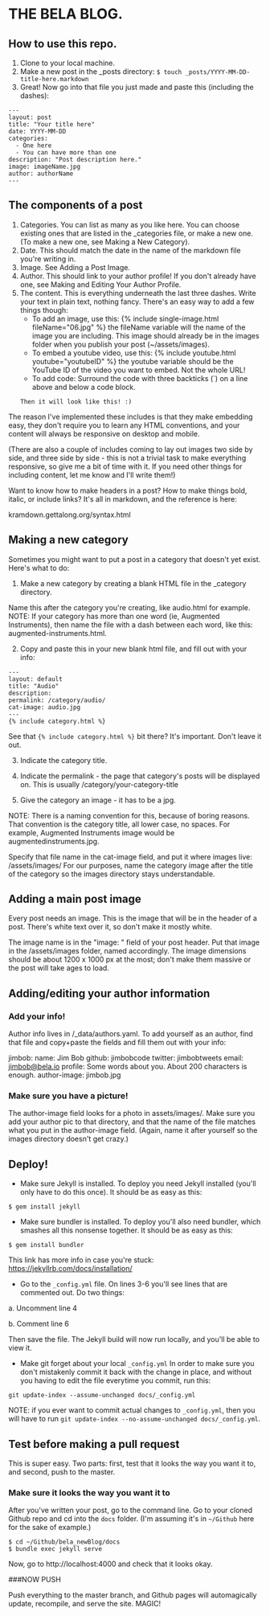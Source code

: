 # THE BELA BLOG.

## How to use this repo.

1. Clone to your local machine.
2. Make a new post in the _posts directory:
````$ touch _posts/YYYY-MM-DD-title-here.markdown````
3. Great! Now go into that file you just made and paste this (including the dashes):

````
---
layout: post
title: "Your title here"
date: YYYY-MM-DD
categories:
  - One here
  - You can have more than one 
description: "Post description here."
image: imageName.jpg
author: authorName
---
````
## The components of a post

1. Categories. You can list as many as you like here. You can choose existing ones that are listed in the _categories file, or make a new one. (To make a new one, see Making a New Category).
2. Date. This should match the date in the name of the markdown file you're writing in.
3. Image. See Adding a Post Image.
4. Author. This should link to your author profile! If you don't already have one, see Making and Editing Your Author Profile.
5. The content. This is everything underneath the last three dashes. Write your text in plain text, nothing fancy. There's an easy way to add a few things though:
    - To add an image, use this:
    {% include single-image.html fileName="06.jpg" %}
    the fileName variable will the name of the image you are including. This image should already be in the images folder when you publish your post (~/assets/images).
    - To embed a youtube video, use this:
    {% include youtube.html youtube="youtubeID" %} 
    the youtube variable should be the YouTube ID of the video you want to embed. Not the whole URL!
    - To add code: Surround the code with three backticks (`) on a line above and below a code block.
    ```
    Then it will look like this! :)
    ```
The reason I've implemented these includes is that they make embedding easy, they don't require you to learn any HTML conventions, and your content will always be responsive on desktop and mobile. 

(There are also a couple of includes coming to lay out images two side by side, and three side by side - this is not a trivial task to make everything responsive, so give me a bit of time with it. If you need other things for including content, let me know and I'll write them!) 

Want to know how to make headers in a post? How to make things bold, italic, or include links? It's all in markdown, and the reference is here: 

kramdown.gettalong.org/syntax.html

## Making a new category

Sometimes you might want to put a post in a category that doesn't yet exist. Here's what to do:

1. Make a new category by creating a blank HTML file in the _category directory.

Name this after the category you're creating, like audio.html for example. 
NOTE: If your category has more than one word (ie, Augmented Instruments), then name the file with a dash between each word, like this:  augmented-instruments.html. 

2. Copy and paste this in your new blank html file, and fill out with your info:
````
---
layout: default
title: "Audio"
description:
permalink: /category/audio/
cat-image: audio.jpg
---
{% include category.html %}
````

See that ````{% include category.html %}```` bit there? It's important. Don't leave it out.

3. Indicate the category title. 

4. Indicate the permalink - the page that category's posts will be displayed on. This is usually /category/your-category-title

5. Give the category an image - it has to be a jpg.

NOTE: There is a naming convention for this, because of boring reasons. That convention is the category title, all lower case, no spaces. For example, Augmented Instruments image would be augmentedinstruments.jpg.

Specify that file name in the cat-image field, and put it where images live: /assets/images/ 
For our purposes, name the category image after the title of the category so the images directory stays understandable.

## Adding a main post image

Every post needs an image. This is the image that will be in the header of a post. There's white text over it, so don't make it mostly white. 

The image name is in the "image: " field of your post header. Put that image in the /assets/images folder, named accordingly. The image dimensions should be about 1200 x 1000 px at the most; don't make them massive or the post will take ages to load.

## Adding/editing your author information

### Add your info!

Author info lives in /_data/authors.yaml. To add yourself as an author, find that file and copy+paste the fields and fill them out with your info:

jimbob:
  name: Jim Bob
  github: jimbobcode
  twitter: jimbobtweets
  email: jimbob@bela.io
  profile: Some words about you. About 200 characters is enough.
  author-image: jimbob.jpg

### Make sure you have a picture!

The author-image field looks for a photo in assets/images/. Make sure you add your author pic to that directory, and that the name of the file matches what you put in the author-image field. (Again, name it after yourself so the images directory doesn't get crazy.)

## Deploy!

* Make sure Jekyll is installed.
To deploy you need Jekyll installed (you'll only have to do this once). It should be as easy as this:

````$ gem install jekyll````

* Make sure bundler is installed.
To deploy you'll also need bundler, which smashes all this nonsense together. It should be as easy as this:

````$ gem install bundler````

This link has more info in case you're stuck: https://jekyllrb.com/docs/installation/

* Go to the ````_config.yml```` file. On lines 3-6 you'll see lines that are commented out. Do two things:

a. Uncomment line 4 

b. Comment line 6 

Then save the file. The Jekyll build will now run locally, and you'll be able to view it.

* Make git forget about your local `_config.yml` 
In order to make sure you don't mistakenly commit it back with the change in place, and without you having to edit the file everytime you commit, run this:
```
git update-index --assume-unchanged docs/_config.yml
```
NOTE: if you ever want to commit actual changes to `_config.yml`, then you will have to run 
```git update-index --no-assume-unchanged docs/_config.yml```.

## Test before making a pull request 
This is super easy. Two parts: first, test that it looks the way you want it to, and second, push to the master.

### Make sure it looks the way you want it to 

After you've written your post, go to the command line. Go to your cloned Github repo and cd into the ````docs```` folder. (I'm assuming it's in ````~/Github```` here for the sake of example.) 

````
$ cd ~/Github/bela_newBlog/docs
$ bundle exec jekyll serve
````

Now, go to http://localhost:4000 and check that it looks okay. 

###NOW PUSH

Push everything to the master branch, and Github pages will automagically update, recompile, and serve the site. MAGIC!
